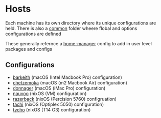 # Hosts

Each machine has its own directory where its unique configurations are held. There is also a [common](common) folder wheere flobal and options configurations are defined

These generally refernce a [home-manager](../home-manager) config to add in user level packages and configs

## Configurations

- [barkeith](barkeith/README.md) (macOS (Intel Macbook Pro) configuration)
- [chetzemoka](chetzemoka/README.md) (macOS (m2 Macbook Air) configuration)
- [donnager](donnager/README.md) (macOS (iMac Pro) configuration)
- [nauvoo](nauvoo/README.md) (nixOS (VM) configuration)
- [razerback](razerback/README.md) (nixOS (Percision 5760) configruation)
- [tachi](tachi/README.md) (nixOS (Optiplex 5050) configuration)
- [tycho](tycho/README.md) (nixOS (T14 G3) configuration)
